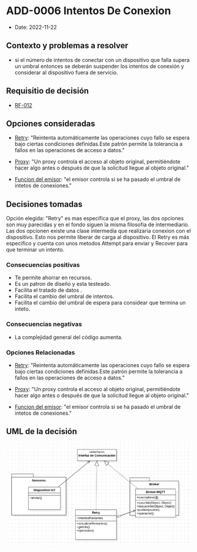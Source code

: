# ADD-0006 Intentos De Conexion

* Date: 2022-11-22

## Contexto y problemas a resolver

* si el número de intentos de conectar con un dispositivo que falla supera un
umbral entonces se deberán suspender los intentos de conexión y considerar al
dispositivo fuera de servicio.

## Requisitio de decisión

* [RF-012](../requisitos/RF-012.md)

## Opciones consideradas

* [Retry](./0006.1-Retry.md): "Reintenta automáticamente las operaciones cuyo fallo se espera bajo ciertas condiciones definidas.Este patrón permite la tolerancia a fallos en las operaciones de acceso a datos."

* [Proxy](./0006.2-Proxy.md): "Un proxy controla el acceso al objeto original, permitiéndote hacer algo antes o después de que la solicitud llegue al objeto original."

* [Funcion del emisor](./0006.2-Proxy.md): "el emisor controla si se ha pasado el umbral de intetos de conexiones."

## Decisiones tomadas

Opción elegida: "Retry" es mas especifica que el proxy, las dos opciones son muy parecidas y en el fondo siguen la misma filosofia de intermediario. Las dos opcionen existe una clase intermedia que realizaria conexion con el dispositivo. Esto nos permite liberar de carga  al dispositivo. El Retry es más especifico y cuenta con unos metodos  Attempt para enviar y  Recover para que terminar un intento.

### Consecuencias positivas <!-- optional -->

* Te permite ahorrar en recursos.
* Es un patron de diseño y esta testeado.
* Facilita el tratado de datos .
* Facilita el cambio del umbral de intentos.
* Facilita el cambio del umbral de espera para considear que termina un inteto.

### Consecuencias negativas <!-- optional -->

* La complejidad general del código aumenta.

### Opciones Relacionadas

* [Retry](./0006.1-Retry.md): "Reintenta automáticamente las operaciones cuyo fallo se espera bajo ciertas condiciones definidas.Este patrón permite la tolerancia a fallos en las operaciones de acceso a datos."

* [Proxy](./0006.2-Proxy.md): "Un proxy controla el acceso al objeto original, permitiéndote hacer algo antes o después de que la solicitud llegue al objeto original."

* [Funcion del emisor](./0006.2-Proxy.md): "el emisor controla si se ha pasado el umbral de intetos de conexiones."

## UML de la decisión

![umlRetry](../uml/retry.png)